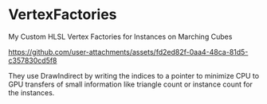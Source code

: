 # VertexFactories
My Custom HLSL Vertex Factories for Instances on Marching Cubes

https://github.com/user-attachments/assets/fd2ed82f-0aa4-48ca-81d5-c357830cd5f8

They use DrawIndirect by writing the indices to a pointer to minimize CPU to GPU transfers of small information like triangle count or instance count for the instances.

